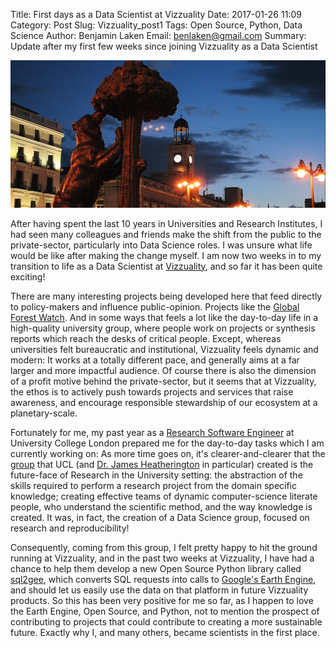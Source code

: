 Title: First days as a Data Scientist at Vizzuality
Date: 2017-01-26 11:09
Category: Post
Slug: Vizzuality_post1
Tags: Open Source, Python, Data Science
Author: Benjamin Laken
Email: benlaken@gmail.com
Summary: Update after my first few weeks since joining Vizzuality as a Data Scientist

![](./images/madrid_banner.png)

After having spent the last 10 years in Universities and Research Institutes,
I had seen many colleagues and friends make the shift from the
public to the private-sector, particularly into Data Science roles. I was unsure what life would be
like after making the change myself. I am now two weeks in to my transition to
life as a Data Scientist at [Vizzuality](http://www.vizzuality.com), and so far it has been quite exciting!

There are many interesting projects being developed here that feed directly
to policy-makers and influence public-opinion. Projects like the [Global Forest Watch](http://www.vizzuality.com/projects/global-forest-watch). And in some ways that feels a lot
like the day-to-day life in a high-quality university group, where people work on projects
or synthesis reports which reach the desks of critical people. Except, whereas
universities felt bureaucratic and institutional, Vizzuality feels dynamic and modern: It
works at a totally different pace, and generally aims at a far larger and more impactful
audience. Of course there is also the dimension of a profit motive behind the
private-sector, but it seems that at Vizzuality, the ethos is to actively push
towards projects and services that raise awareness,
and encourage responsible stewardship of our ecosystem at a planetary-scale.

Fortunately for me, my past year as a [Research Software Engineer](http://www.rse.ac.uk/who.html) at University College London
prepared me for the day-to-day tasks which I am currently working on:
As more time goes on, it's clearer-and-clearer that the [group](http://www.ucl.ac.uk/research-it-services/research-software-development) that UCL
(and [Dr. James Heatherington](https://iris.ucl.ac.uk/iris/browse/profile?upi=JHETH53) in particular) created is the future-face of
Research in the University setting: the abstraction of the skills required to perform a
research project from the domain specific knowledge; creating effective teams
of dynamic computer-science literate people, who understand the scientific method,
and the way knowledge is created. It was, in fact, the creation of a Data Science group,
focused on research and reproducibility!

Consequently, coming from this group, I felt pretty happy to hit the ground running at Vizzuality, and in the past two
weeks at Vizzuality, I have had a chance to help them develop a new Open Source Python library called [sql2gee](https://github.com/Vizzuality/sql2gee), which converts
SQL requests into calls to [Google's Earth Engine](https://earthengine.google.com), and should let us easily use the
data on that platform in future Vizzuality products. So this has been very positive
for me so far, as I happen to love the Earth Engine, Open Source, and Python, not
to mention the prospect of contributing to projects that could contribute to creating a
more sustainable future. Exactly why I, and many others, became scientists in the first place.
